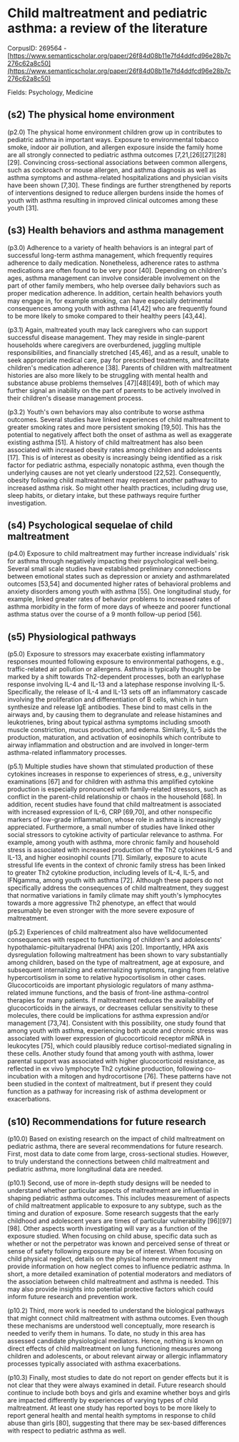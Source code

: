 # Child maltreatment and pediatric asthma: a review of the literature

CorpusID: 269564 - [https://www.semanticscholar.org/paper/26f84d08b11e7fd4ddfcd96e28b7c276c62a8c50](https://www.semanticscholar.org/paper/26f84d08b11e7fd4ddfcd96e28b7c276c62a8c50)

Fields: Psychology, Medicine

## (s2) The physical home environment
(p2.0) The physical home environment children grow up in contributes to pediatric asthma in important ways. Exposure to environmental tobacco smoke, indoor air pollution, and allergen exposure inside the family home are all strongly connected to pediatric asthma outcomes [7,21,[26][27][28][29]. Convincing cross-sectional associations between common allergens, such as cockroach or mouse allergen, and asthma diagnosis as well as asthma symptoms and asthma-related hospitalizations and physician visits have been shown [7,30]. These findings are further strengthened by reports of interventions designed to reduce allergen burdens inside the homes of youth with asthma resulting in improved clinical outcomes among these youth [31].
## (s3) Health behaviors and asthma management
(p3.0) Adherence to a variety of health behaviors is an integral part of successful long-term asthma management, which frequently requires adherence to daily medication. Nonetheless, adherence rates to asthma medications are often found to be very poor [40]. Depending on children's ages, asthma management can involve considerable involvement on the part of other family members, who help oversee daily behaviors such as proper medication adherence. In addition, certain health behaviors youth may engage in, for example smoking, can have especially detrimental consequences among youth with asthma [41,42] who are frequently found to be more likely to smoke compared to their healthy peers [43,44].

(p3.1) Again, maltreated youth may lack caregivers who can support successful disease management. They may reside in single-parent households where caregivers are overburdened, juggling multiple responsibilities, and financially stretched [45,46], and as a result, unable to seek appropriate medical care, pay for prescribed treatments, and facilitate children's medication adherence [38]. Parents of children with maltreatment histories are also more likely to be struggling with mental health and substance abuse problems themselves [47][48][49], both of which may further signal an inability on the part of parents to be actively involved in their children's disease management process.

(p3.2) Youth's own behaviors may also contribute to worse asthma outcomes. Several studies have linked experiences of child maltreatment to greater smoking rates and more persistent smoking [19,50]. This has the potential to negatively affect both the onset of asthma as well as exaggerate existing asthma [51]. A history of child maltreatment has also been associated with increased obesity rates among children and adolescents [17]. This is of interest as obesity is increasingly being identified as a risk factor for pediatric asthma, especially nonatopic asthma, even though the underlying causes are not yet clearly understood [22,52]. Consequently, obesity following child maltreatment may represent another pathway to increased asthma risk. So might other health practices, including drug use, sleep habits, or dietary intake, but these pathways require further investigation.
## (s4) Psychological sequelae of child maltreatment
(p4.0) Exposure to child maltreatment may further increase individuals' risk for asthma through negatively impacting their psychological well-being. Several small scale studies have established preliminary connections between emotional states such as depression or anxiety and asthmarelated outcomes [53,54] and documented higher rates of behavioral problems and anxiety disorders among youth with asthma [55]. One longitudinal study, for example, linked greater rates of behavior problems to increased rates of asthma morbidity in the form of more days of wheeze and poorer functional asthma status over the course of a 9 month follow-up period [56].
## (s5) Physiological pathways
(p5.0) Exposure to stressors may exacerbate existing inflammatory responses mounted following exposure to environmental pathogens, e.g., traffic-related air pollution or allergens. Asthma is typically thought to be marked by a shift towards Th2-dependent processes, both an earlyphase response involving IL-4 and IL-13 and a latephase response involving IL-5. Specifically, the release of IL-4 and IL-13 sets off an inflammatory cascade involving the proliferation and differentiation of B cells, which in turn synthesize and release IgE antibodies. These bind to mast cells in the airways and, by causing them to degranulate and release histamines and leukotrienes, bring about typical asthma symptoms including smooth muscle constriction, mucus production, and edema. Similarly, IL-5 aids the production, maturation, and activation of eosinophils which contribute to airway inflammation and obstruction and are involved in longer-term asthma-related inflammatory processes.

(p5.1) Multiple studies have shown that stimulated production of these cytokines increases in response to experiences of stress, e.g., university examinations [67] and for children with asthma this amplified cytokine production is especially pronounced with family-related stressors, such as conflict in the parent-child relationship or chaos in the household [68]. In addition, recent studies have found that child maltreatment is associated with increased expression of IL-6, CRP [69,70], and other nonspecific markers of low-grade inflammation, whose role in asthma is increasingly appreciated. Furthermore, a small number of studies have linked other social stressors to cytokine activity of particular relevance to asthma. For example, among youth with asthma, more chronic family and household stress is associated with increased production of the Th2 cytokines IL-5 and IL-13, and higher eosinophil counts [71]. Similarly, exposure to acute stressful life events in the context of chronic family stress has been linked to greater Th2 cytokine production, including levels of IL-4, IL-5, and IFNgamma, among youth with asthma [72]. Although these papers do not specifically address the consequences of child maltreatment, they suggest that normative variations in family climate may shift youth's lymphocytes towards a more aggressive Th2 phenotype, an effect that would presumably be even stronger with the more severe exposure of maltreatment.

(p5.2) Experiences of child maltreatment also have welldocumented consequences with respect to functioning of children's and adolescents' hypothalamic-pituitaryadrenal (HPA) axis [20]. Importantly, HPA axis dysregulation following maltreatment has been shown to vary substantially among children, based on the type of maltreatment, age at exposure, and subsequent internalizing and externalizing symptoms, ranging from relative hypercortisolism in some to relative hypocortisolism in other cases. Glucocorticoids are important physiologic regulators of many asthma-related immune functions, and the basis of front-line asthma-control therapies for many patients. If maltreatment reduces the availability of glucocorticoids in the airways, or decreases cellular sensitivity to these molecules, there could be implications for asthma expression and/or management [73,74]. Consistent with this possibility, one study found that among youth with asthma, experiencing both acute and chronic stress was associated with lower expression of glucocorticoid receptor mRNA in leukocytes [75], which could plausibly reduce cortisol-mediated signaling in these cells. Another study found that among youth with asthma, lower parental support was associated with higher glucocorticoid resistance, as reflected in ex vivo lymphocyte Th2 cytokine production, following co-incubation with a mitogen and hydrocortisone [76]. These patterns have not been studied in the context of maltreatment, but if present they could function as a pathway for increasing risk of asthma development or exacerbations.
## (s10) Recommendations for future research
(p10.0) Based on existing research on the impact of child maltreatment on pediatric asthma, there are several recommendations for future research. First, most data to date come from large, cross-sectional studies. However, to truly understand the connections between child maltreatment and pediatric asthma, more longitudinal data are needed.

(p10.1) Second, use of more in-depth study designs will be needed to understand whether particular aspects of maltreatment are influential in shaping pediatric asthma outcomes. This includes measurement of aspects of child maltreatment applicable to exposure to any subtype, such as the timing and duration of exposure. Some research suggests that the early childhood and adolescent years are times of particular vulnerability [96][97][98]. Other aspects worth investigating will vary as a function of the exposure studied. When focusing on child abuse, specific data such as whether or not the perpetrator was known and perceived sense of threat or sense of safety following exposure may be of interest. When focusing on child physical neglect, details on the physical home environment may provide information on how neglect comes to influence pediatric asthma. In short, a more detailed examination of potential moderators and mediators of the association between child maltreatment and asthma is needed. This may also provide insights into potential protective factors which could inform future research and prevention work.

(p10.2) Third, more work is needed to understand the biological pathways that might connect child maltreatment with asthma outcomes. Even though these mechanisms are understood well conceptually, more research is needed to verify them in humans. To date, no study in this area has assessed candidate physiological mediators. Hence, nothing is known on direct effects of child maltreatment on lung functioning measures among children and adolescents, or about relevant airway or allergic inflammatory processes typically associated with asthma exacerbations.

(p10.3) Finally, most studies to date do not report on gender effects but it is not clear that they were always examined in detail. Future research should continue to include both boys and girls and examine whether boys and girls are impacted differently by experiences of varying types of child maltreatment. At least one study has reported boys to be more likely to report general health and mental health symptoms in response to child abuse than girls [80], suggesting that there may be sex-based differences with respect to pediatric asthma as well.
